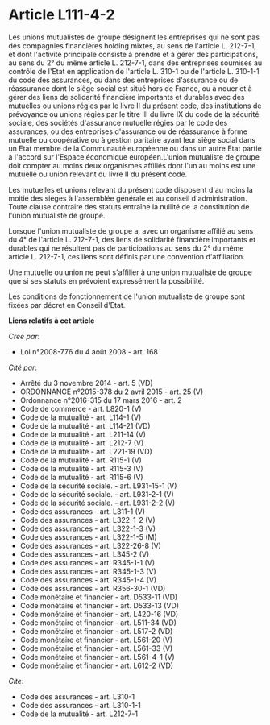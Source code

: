 # Article L111-4-2

Les unions mutualistes de groupe désignent les entreprises qui ne sont pas des compagnies financières holding mixtes, au sens
de l'article L. 212-7-1, et dont l'activité principale consiste à prendre et à gérer des participations, au sens du 2° du
même article L. 212-7-1, dans des entreprises soumises au contrôle de l'Etat en application de l'article L. 310-1 ou de
l'article L. 310-1-1 du code des assurances, ou dans des entreprises d'assurance ou de réassurance dont le siège social est
situé hors de France, ou à nouer et à gérer des liens de solidarité financière importants et durables avec des mutuelles ou
unions régies par le livre II du présent code, des institutions de prévoyance ou unions régies par le titre III du livre IX
du code de la sécurité sociale, des sociétés d'assurance mutuelle régies par le code des assurances, ou des entreprises
d'assurance ou de réassurance à forme mutuelle ou coopérative ou à gestion paritaire ayant leur siège social dans un Etat
membre de la Communauté européenne ou dans un autre Etat partie à l'accord sur l'Espace économique européen.L'union
mutualiste de groupe doit compter au moins deux organismes affiliés dont l'un au moins est une mutuelle ou union relevant du
livre II du présent code. 

Les mutuelles et unions relevant du présent code disposent d'au moins la moitié des sièges à l'assemblée générale et au
conseil d'administration. Toute clause contraire des statuts entraîne la nullité de la constitution de l'union mutualiste de
groupe. 

Lorsque l'union mutualiste de groupe a, avec un organisme affilié au sens du 4° de l'article L. 212-7-1, des liens de
solidarité financière importants et durables qui ne résultent pas de participations au sens du 2° du même article L. 212-7-1,
ces liens sont définis par une convention d'affiliation. 

Une mutuelle ou union ne peut s'affilier à une union mutualiste de groupe que si ses statuts en prévoient expressément la
possibilité. 

Les conditions de fonctionnement de l'union mutualiste de groupe sont fixées par décret en Conseil d'Etat.

**Liens relatifs à cet article**

_Créé par_:

  - Loi n°2008-776 du 4 août 2008 - art. 168

_Cité par_:

  - Arrêté du 3 novembre 2014 - art. 5 (VD)
  - ORDONNANCE n°2015-378 du 2 avril 2015 - art. 25 (V)
  - Ordonnance n°2016-315 du 17 mars 2016 - art. 2
  - Code de commerce - art. L820-1 (V)
  - Code de la mutualité - art. L114-1 (V)
  - Code de la mutualité - art. L114-21 (VD)
  - Code de la mutualité - art. L211-14 (V)
  - Code de la mutualité - art. L212-7 (V)
  - Code de la mutualité - art. L221-19 (VD)
  - Code de la mutualité - art. R115-1 (V)
  - Code de la mutualité - art. R115-3 (V)
  - Code de la mutualité - art. R115-6 (V)
  - Code de la sécurité sociale. - art. L931-15-1 (V)
  - Code de la sécurité sociale. - art. L931-2-1 (V)
  - Code de la sécurité sociale. - art. L931-2-2 (V)
  - Code des assurances - art. L311-1 (V)
  - Code des assurances - art. L322-1-2 (V)
  - Code des assurances - art. L322-1-3 (V)
  - Code des assurances - art. L322-1-5 (M)
  - Code des assurances - art. L322-26-8 (V)
  - Code des assurances - art. L345-2 (V)
  - Code des assurances - art. R345-1-1 (V)
  - Code des assurances - art. R345-1-3 (V)
  - Code des assurances - art. R345-1-4 (V)
  - Code des assurances - art. R356-30-1 (VD)
  - Code monétaire et financier - art. D533-11 (VD)
  - Code monétaire et financier - art. D533-13 (VD)
  - Code monétaire et financier - art. L420-16 (VD)
  - Code monétaire et financier - art. L511-34 (VD)
  - Code monétaire et financier - art. L517-2 (VD)
  - Code monétaire et financier - art. L561-20 (V)
  - Code monétaire et financier - art. L561-33 (V)
  - Code monétaire et financier - art. L561-4-1 (V)
  - Code monétaire et financier - art. L612-2 (VD)

_Cite_:

  - Code des assurances - art. L310-1
  - Code des assurances - art. L310-1-1
  - Code de la mutualité - art. L212-7-1

